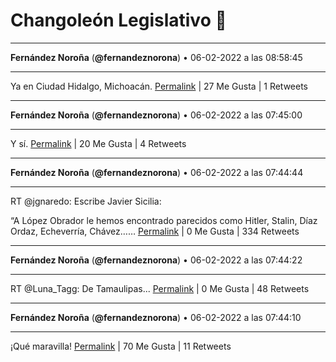 # Changoleón Legislativo 🙈
*****
**Fernández Noroña** (**@fernandeznorona**) • 06-02-2022 a las 08:58:45
*****
Ya en Ciudad Hidalgo, Michoacán.
[Permalink](https://twitter.com/fernandeznorona/status/1490369384929533959) | 27 Me Gusta | 1 Retweets
*****
**Fernández Noroña** (**@fernandeznorona**) • 06-02-2022 a las 07:45:00
*****
Y sí.
[Permalink](https://twitter.com/fernandeznorona/status/1490350825008418820) | 20 Me Gusta | 4 Retweets
*****
**Fernández Noroña** (**@fernandeznorona**) • 06-02-2022 a las 07:44:44
*****
RT @jgnaredo: Escribe Javier Sicilia:


“A López Obrador le hemos encontrado parecidos como Hitler, Stalin, Díaz Ordaz, Echeverría, Chávez……
[Permalink](https://twitter.com/fernandeznorona/status/1490350755336929294) | 0 Me Gusta | 334 Retweets
*****
**Fernández Noroña** (**@fernandeznorona**) • 06-02-2022 a las 07:44:22
*****
RT @Luna_Tagg: De Tamaulipas...
[Permalink](https://twitter.com/fernandeznorona/status/1490350665276829697) | 0 Me Gusta | 48 Retweets
*****
**Fernández Noroña** (**@fernandeznorona**) • 06-02-2022 a las 07:44:10
*****
¡Qué maravilla!
[Permalink](https://twitter.com/fernandeznorona/status/1490350615175872512) | 70 Me Gusta | 11 Retweets
